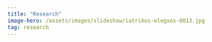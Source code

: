 ```yaml
---
title: "Research"
image-hero: /assets/images/slideshow/iatrikos-elegxos-0013.jpg
tag: research
---
```

